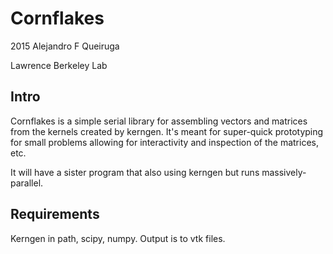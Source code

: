 Cornflakes
==========

2015 Alejandro F Queiruga

Lawrence Berkeley Lab

Intro
-----

Cornflakes is a simple serial library for assembling
vectors and matrices from the kernels created by kerngen.
It's meant for super-quick prototyping for small problems
allowing for interactivity and inspection of the matrices,
etc.

It will have a sister program that also using kerngen but
runs massively-parallel.

Requirements
------------

Kerngen in path, scipy, numpy. Output is to vtk files.

